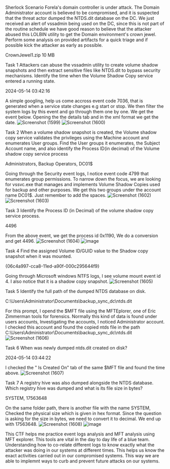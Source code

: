 Sherlock Scenario
Forela's domain controller is under attack. The Domain Administrator account is believed to be compromised, and it is suspected that the threat actor dumped the NTDS.dit database on the DC. We just received an alert of vssadmin being used on the DC, since this is not part of the routine schedule we have good reason to believe that the attacker abused this LOLBIN utility to get the Domain environment's crown jewel. Perform some analysis on provided artifacts for a quick triage and if possible kick the attacker as early as possible.

CrownJewel1.zip
10 MB

Task 1
Attackers can abuse the vssadmin utility to create volume shadow snapshots and then extract sensitive files like NTDS.dit to bypass security mechanisms. Identify the time when the Volume Shadow Copy service entered a running state.

2024-05-14 03:42:16

A simple googling, help us come accross event code 7036, that is generated when a service state changes e.g start or stop. We then filter the system logs by this event and go through them one by one. We get the event below. Opening the the details tab and in the xml format we get the date.
![Screenshot (1599)](https://github.com/user-attachments/assets/6fdfbff2-e7c7-4ebc-ac5e-14925261f15d)
![Screenshot (1600)](https://github.com/user-attachments/assets/f9f08dd4-ea2d-4b8e-8b97-e70fd78c4101)

Task 2
When a volume shadow snapshot is created, the Volume shadow copy service validates the privileges using the Machine account and enumerates User groups. Find the User groups it enumerates, the Subject Account name, and also identify the Process ID(in decimal) of the Volume shadow copy service process

Administrators, Backup Operators, DC01$

Going through the Security event logs, I notice event code 4799 that enumerates group permissions. To narrow down the focus, we are looking for vssvc.exe that manages and implements Volume Shadow Copies used for backup and other purposes. We get this two groups under the account name DC01$. Just remember to add the spaces.
![Screenshot (1602)](https://github.com/user-attachments/assets/9efaf2d1-91c4-45f7-a039-23eb09ae0118)
![Screenshot (1603)](https://github.com/user-attachments/assets/119bbbef-0d7e-493d-8c9a-936e7da9386e)

Task 3
Identify the Process ID (in Decimal) of the volume shadow copy service process.

4496

From the above event, we get the process id 0x1190, We do a conversion and get 4496.
![Screenshot (1604)](https://github.com/user-attachments/assets/db328a43-a429-46c3-87d4-b553059c6791)
![image](https://github.com/user-attachments/assets/643d30c8-689f-4a2f-9cd2-3a51e07c651b)

Task 4
Find the assigned Volume ID/GUID value to the Shadow copy snapshot when it was mounted.

{06c4a997-cca8-11ed-a90f-000c295644f9}

Going through Microsoft windows NTFS logs, I see volume mount event id 4. I also notice that it is a shadow copy snapshot. 
![Screenshot (1605)](https://github.com/user-attachments/assets/68acf966-052d-4d97-a17c-f50c72af0514)

Task 5
Identify the full path of the dumped NTDS database on disk.

C:\Users\Administrator\Documents\backup_sync_dc\ntds.dit

For this prompt, I opend the $MFT file using the MFTEplorer, one of Eric Zimmerman tools for forensics. Normally this kind of data is found under users accounts, Investigating the accounts, I noticed Administrator account. I checked this account and found the copied ntds file in the path C:\Users\Administrator\Documents\backup_sync_dc\ntds.dit
![Screenshot (1606)](https://github.com/user-attachments/assets/30f2bd4c-d7e7-4dd7-8c3f-ad05c9cb1920)

Task 6
When was newly dumped ntds.dit created on disk?

2024-05-14 03:44:22

I checked the " Is Created On" tab of the same $MFT file and found the time above.
![Screenshot (1607)](https://github.com/user-attachments/assets/787fa435-2fb2-4587-bea0-acdc8f755137)


Task 7
A registry hive was also dumped alongside the NTDS database. Which registry hive was dumped and what is its file size in bytes?

SYSTEM, 17563648

On the same folder path, there is another file with the name SYSTEM, Checked the physical size which is given in hex format. Since the question is asking for the size in bytes, we need to convert it to decimal. We end up with 17563648. 
![Screenshot (1608)](https://github.com/user-attachments/assets/24e6fe47-2a68-4f1e-bf87-8db8a0e910ff)
![image](https://github.com/user-attachments/assets/548d985f-c78a-44ef-9ea6-64f57acec374)


This CTF helps me practice event logs analysis and MFT analysis using MFT explorer. This tools are vital in the day to day life of a blue team. Understanding how to co-relate different logs to know exactly what the attacker was doing in our systems at different times. This helps us know the exact activities carried out in our compromised systems. This way we are able to implemnt ways to curb and prevent future attacks on our systems.

